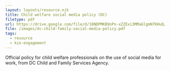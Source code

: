 ```yaml
---
layout: layouts/resource.njk
title: Child welfare social media policy (DC)
filetype: pdf
url: https://drive.google.com/file/d/18NDPMKB9nPn-xZZExi3MMaGlgmN7KHuQ/view
file: /images/dc-child-family-social-media-policy.pdf
tags:
  - resource
  - kin-engagement
---
```

Official policy for child welfare professionals on the use of social media for work, from DC Child and Family Services Agency.
